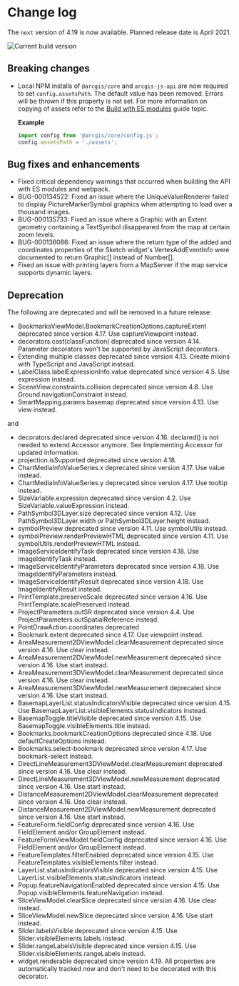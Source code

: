 # Change log

The `next` version of 4.19 is now available.  Planned release date is April 2021.

![Current build version](https://img.shields.io/npm/v/arcgis-js-api/next?label=Current%20build)

## Breaking changes

* Local NPM installs of `@arcgis/core` and `arcgis-js-api` are now required to set `config.assetsPath`. The default value has been removed. Errors will be thrown if this property is not set. For more information on copying of assets refer to the [Build with ES modules](https://developers.arcgis.com/javascript/latest/es-modules/#copy-assets) guide topic. 

  **Example**

  ```js
  import config from '@arcgis/core/config.js';
  config.assetsPath = './assets';
  ```

## Bug fixes and enhancements

* Fixed critical dependency warnings that occurred when building the API with ES modules and webpack. 
* BUG-000134522: Fixed an issue where the UniqueValueRenderer failed to display PictureMarkerSymbol graphics when attempting to load over a thousand images.
* BUG-000135733: Fixed an issue where a Graphic with an Extent geometry containing a TextSymbol disappeared from the map at certain zoom levels.
* BUG-000136086: Fixed an issue where the return type of the added and coordinates properties of the Sketch widget's VertexAddEventInfo were documented to return Graphic[] instead of Number[].
* Fixed an issue with printing layers from a MapServer if the map service supports dynamic layers.

## Deprecation

The following are deprecated and will be removed in a future release:

* BookmarksViewModel.BookmarkCreationOptions.captureExtent deprecated since version 4.17. Use captureViewpoint instead.
* decorators.cast(classFunction) deprecated since version 4.14. Parameter decorators won't be supported by JavaScript decorators.
* Extending multiple classes deprecated since version 4.13. Create mixins with TypeScript and JavaScript instead.
* LabelClass.labelExpressionInfo.value deprecated since version 4.5. Use expression instead.
* SceneView.constraints.collision deprecated since version 4.8. Use Ground.navigationConstraint instead.
* SmartMapping.params.basemap deprecated since version 4.13. Use view instead.

and

* decorators.declared deprecated since version 4.16. declared() is not needed to extend Accessor anymore. See Implementing Accessor for updated information.
* projection.isSupported deprecated since version 4.18.
* ChartMediaInfoValueSeries.x deprecated since version 4.17. Use value instead.
* ChartMediaInfoValueSeries.y deprecated since version 4.17. Use tooltip instead.
* SizeVariable.expression deprecated since version 4.2. Use SizeVariable.valueExpression instead.
* PathSymbol3DLayer.size deprecated since version 4.12. Use PathSymbol3DLayer.width or PathSymbol3DLayer.height instead.
* symbolPreview deprecated since version 4.11. Use symbolUtils instead.
* symbolPreview.renderPreviewHTML deprecated since version 4.11. Use symbolUtils.renderPreviewHTML instead.
* ImageServiceIdentifyTask deprecated since version 4.18. Use ImageIdentifyTask instead.
* ImageServiceIdentifyParameters deprecated since version 4.18. Use ImageIdentifyParameters instead.
* ImageServiceIdentifyResult deprecated since version 4.18. Use ImageIdentifyResult instead.
* PrintTemplate.preserveScale deprecated since version 4.16. Use PrintTemplate.scalePreserved instead.
* ProjectParameters.outSR deprecated since version 4.4. Use ProjectParameters.outSpatialReference instead.
* PointDrawAction.coordinates deprecated
* Bookmark.extent deprecated since 4.17. Use viewpoint instead.
* AreaMeasurement2DViewModel.clearMeasurement deprecated since version 4.16. Use clear instead.
* AreaMeasurement2DViewModel.newMeasurement deprecated since version 4.16. Use start instead.
* AreaMeasurement3DViewModel.clearMeasurement deprecated since version 4.16. Use clear instead.
* AreaMeasurement3DViewModel.newMeasurement deprecated since version 4.16. Use start instead.
* BasemapLayerList.statusIndicatorsVisible deprecated since version 4.15. Use BasemapLayerList.visibleElements.statusIndicators instead.
* BasemapToggle.titleVisible deprecated since version 4.15. Use BasemapToggle.visibleElements.title instead.
* Bookmarks.bookmarkCreationOptions deprecated since 4.18. Use defaultCreateOptions instead.
* Bookmarks.select-bookmark deprecated since version 4.17. Use bookmark-select instead.
* DirectLineMeasurement3DViewModel.clearMeasurement deprecated since version 4.16. Use clear instead.
* DirectLineMeasurement3DViewModel.newMeasurement deprecated since version 4.16. Use start instead.
* DistanceMeasurement2DViewModel.clearMeasurement deprecated since version 4.16. Use clear instead.
* DistanceMeasurement2DViewModel.newMeasurement deprecated since version 4.16. Use start instead.
* FeatureForm.fieldConfig deprecated since version 4.16. Use FieldElement and/or GroupElement instead.
* FeatureFormViewModel.fieldConfig deprecated since version 4.16. Use FieldElement and/or GroupElement instead.
* FeatureTemplates.filterEnabled deprecated since version 4.15. Use FeatureTemplates.visibleElements.filter instead.
* LayerList.statusIndicatorsVisible deprecated since version 4.15. Use LayerList.visibleElements.statusIndicators instead.
* Popup.featureNavigationEnabled deprecated since version 4.15. Use Popup.visibleElements.featureNavigation instead.
* SliceViewModel.clearSlice deprecated since version 4.16. Use clear instead.
* SliceViewModel.newSlice deprecated since version 4.16. Use start instead.
* Slider.labelsVisible deprecated since version 4.15. Use Slider.visibleElements.labels instead.
* Slider.rangeLabelsVisible deprecated since version 4.15. Use Slider.visibleElements.rangeLabels instead.
* widget.renderable deprecated since version 4.19. All properties are automatically tracked now and don't need to be decorated with this decorator.
